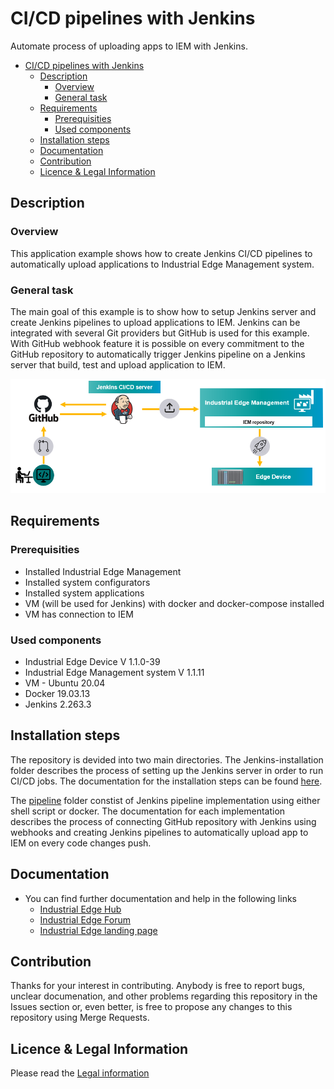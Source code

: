 # CI/CD pipelines with Jenkins 

Automate process of uploading apps to IEM with Jenkins.



- [CI/CD pipelines with Jenkins](#cicd-pipelines-with-jenkins)
  - [Description](#description)
    - [Overview](#overview)
    - [General task](#general-task)
  - [Requirements](#requirements)
    - [Prerequisities](#prerequisities)
    - [Used components](#used-components)
  - [Installation steps](#installation-steps)
  - [Documentation](#documentation)
  - [Contribution](#contribution)
  - [Licence & Legal Information](#licence--legal-information)

## Description


###  Overview
This application example shows how to create Jenkins CI/CD pipelines to automatically upload applications to Industrial Edge Management system.

### General task
The main goal of this example is to show how to setup Jenkins server and create Jenkins pipelines to upload applications to IEM. Jenkins can be integrated with several Git providers but GitHub is used for this example. With GitHub webhook feature it is possible on every commitment to the GitHub repository to automatically trigger Jenkins pipeline on a Jenkins server that build, test and upload application to IEM. 

<img src="./graphics/overview.png" width="700"/>

## Requirements

###  Prerequisities

- Installed Industrial Edge Management
- Installed system configurators
- Installed system applications
- VM (will be used for Jenkins) with docker and docker-compose installed
- VM has connection to IEM


### Used components

- Industrial Edge Device V 1.1.0-39
- Industrial Edge Management system V 1.1.11
- VM - Ubuntu 20.04
- Docker 19.03.13
- Jenkins 2.263.3


## Installation steps
The repository is devided into two main directories. The Jenkins-installation folder describes the process of setting up the Jenkins server in order to run CI/CD jobs. The documentation for the installation steps can be found [here](./Jenkins-installation/installation.md). 

The [pipeline](./pipeline) folder constist of Jenkins pipeline implementation using either shell script or docker. The documentation for each implementation describes the process of connecting GitHub repository with Jenkins using webhooks and creating Jenkins pipelines to automatically upload app to IEM on every code changes push. 

## Documentation

- You can find further documentation and help in the following links
  - [Industrial Edge Hub](https://iehub.eu1.edge.siemens.cloud/#/documentation)
  - [Industrial Edge Forum](https://www.siemens.com/industrial-edge-forum)
  - [Industrial Edge landing page](https://new.siemens.com/global/en/products/automation/topic-areas/industrial-edge/simatic-edge.html)
  
## Contribution
Thanks for your interest in contributing. Anybody is free to report bugs, unclear documenation, and other problems regarding this repository in the Issues section or, even better, is free to propose any changes to this repository using Merge Requests.

## Licence & Legal Information
Please read the [Legal information](LICENSE.md)
